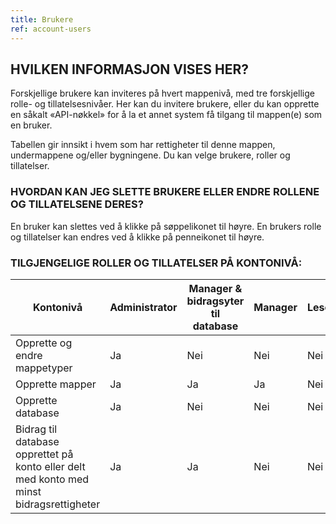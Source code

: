 ```yaml
---
title: Brukere
ref: account-users
---
```


## HVILKEN INFORMASJON VISES HER?
Forskjellige brukere kan inviteres på hvert mappenivå, med tre forskjellige rolle- og tillatelsesnivåer. Her kan du invitere brukere, eller du kan opprette en såkalt «API-nøkkel» for å la et annet system få tilgang til mappen(e) som en bruker.

Tabellen gir innsikt i hvem som har rettigheter til denne mappen, undermappene og/eller bygningene. Du kan velge brukere, roller og tillatelser.


### HVORDAN KAN JEG SLETTE BRUKERE ELLER ENDRE ROLLENE OG TILLATELSENE DERES?
En bruker kan slettes ved å klikke på søppelikonet til høyre. En brukers rolle og tillatelser kan endres ved å klikke på penneikonet til høyre.


### TILGJENGELIGE ROLLER OG TILLATELSER PÅ KONTONIVÅ:

| Kontonivå | Administrator | Manager & bidragsyter til database | Manager | Leser |
|-|-|-|-|-|
| Opprette og endre mappetyper | Ja | Nei | Nei |Nei
| Opprette mapper | Ja|Ja|Ja|Nei
| Opprette database |Ja|Nei|Nei|Nei
| Bidrag til database opprettet på konto eller delt med konto med minst bidragsrettigheter | Ja |Ja | Nei |Nei
